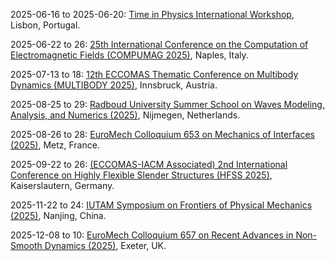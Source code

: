 2025-06-16 to 2025-06-20: [Time in Physics International Workshop](https://indico.cern.ch/event/1410994/ "TPIW explores the concept of time in physics, focusing on theoretical perspectives. Topics include time in general relativity, quantum mechanics, and thermodynamics. Discussions advance understanding of time’s role in fundamental physics."), Lisbon, Portugal.

2025-06-22 to 26: [25th International Conference on the Computation of Electromagnetic Fields (COMPUMAG 2025)](https://www.compumag2025.com/ "COMPUMAG 2025 focuses on computational electromagnetics, covering numerical methods, electromagnetic wave propagation, and field simulations. Topics include magnetostatics, electromagnetic devices, and applications in energy and telecommunications, emphasizing advanced computational techniques."), Naples, Italy.

2025-07-13 to 18: [12th ECCOMAS Thematic Conference on Multibody Dynamics (MULTIBODY 2025)](https://www.uibk.ac.at/en/congress/multibody2025/ "MULTIBODY 2025 focuses on multibody dynamics, covering computational methods, rigid and flexible body systems, and dynamics simulations. Topics include vehicle dynamics, robotics, and biomechanics, emphasizing numerical techniques for modeling complex multibody mechanical systems."), Innsbruck, Austria.

2025-08-25 to 29: [Radboud University Summer School on Waves Modeling, Analysis, and Numerics (2025)](https://www.math.ru.nl/wave/ "This summer school explores wave modeling, covering numerical methods, wave propagation, and scattering theory. Topics include applications in acoustics, electromagnetics, and fluid dynamics, emphasizing computational and analytical techniques for solving wave-related problems in engineering and physics."), Nijmegen, Netherlands.

2025-08-26 to 28: [EuroMech Colloquium 653 on Mechanics of Interfaces (2025)](http://653.euromech.org/ "Focuses on mechanics at material interfaces. Topics include interfacial dynamics, computational modeling, and applications in solid mechanics and fluid-structure interactions."), Metz, France.

2025-09-22 to 26: [(ECCOMAS-IACM Associated) 2nd International Conference on Highly Flexible Slender Structures (HFSS 2025)](https://hfss.uniri.hr/ "HFSS 2025 focuses on highly flexible slender structures, covering computational mechanics, nonlinear dynamics, and structural analysis. Topics include applications in aerospace, marine engineering, and robotics, emphasizing numerical methods for modeling flexible structural behavior."), Kaiserslautern, Germany.

2025-11-22 to 24: [IUTAM Symposium on Frontiers of Physical Mechanics (2025)](https://iutam.org/events/iutam-symposium-on-frontiers-of-physical-mechanics "Focuses on advancements in physical mechanics. Topics include computational mechanics, material modeling, and applications in structural engineering and material science."), Nanjing, China.

2025-12-08 to 10: [EuroMech Colloquium 657 on Recent Advances in Non-Smooth Dynamics (2025)](https://657.euromech.org/ "Focuses on non-smooth dynamics in mechanical systems. Topics include computational methods, impact dynamics, and applications in robotics and engineering."), Exeter, UK.

